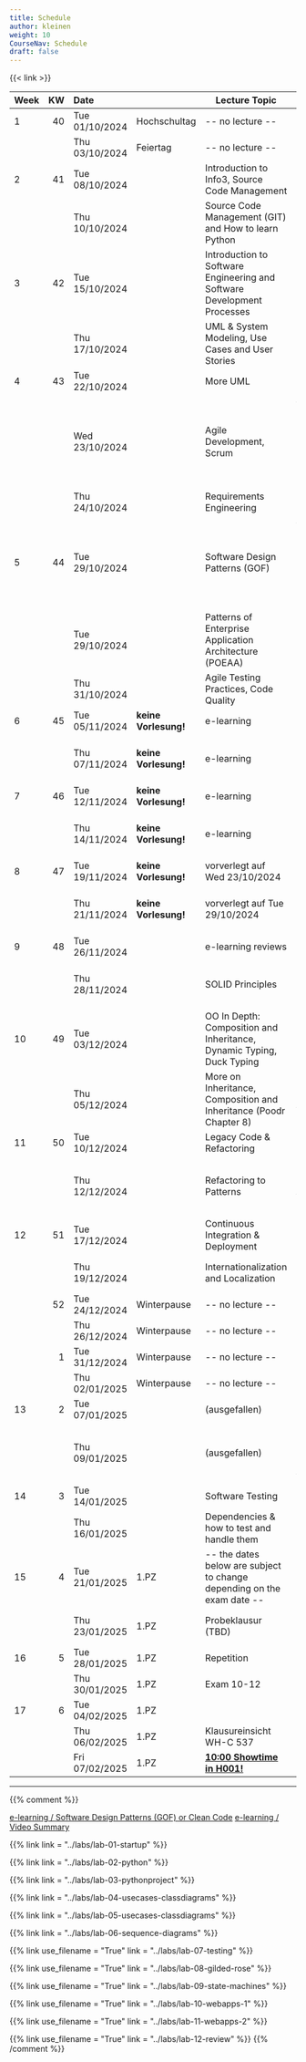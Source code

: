 ```yaml
---
title: Schedule
author: kleinen
weight: 10
CourseNav: Schedule
draft: false
---
```


{{< link   >}}

| Week |  KW | Date           |                      | Lecture Topic                                                           | Lab                                                                                                 |
| :--- | --: | :------------- | :------------------- | ----------------------------------------------------------------------- |:----------------------------------------------------------------------------------------------------|
| 1    |  40 | Tue 01/10/2024 | Hochschultag         | -- no lecture --                                                        |                                                                                                     |
|      |     | Thu 03/10/2024 | Feiertag             | -- no lecture --                                                        |                                                                                                     |
| 2    |  41 | Tue 08/10/2024 |                      | Introduction to Info3, Source Code Management                           |                                                                                                     |
|      |     | Thu 10/10/2024 |                      | Source Code Management (GIT) and How to learn Python                    | Lab 1: Python, Git, Project Concept                                                                 |
| 3    |  42 | Tue 15/10/2024 |                      | Introduction to Software Engineering and Software Development Processes |                                                                                                     |
|      |     | Thu 17/10/2024 |                      | UML & System Modeling, Use Cases and User Stories                       | Lab 1: Python, Git, Project Concept                                                                 |
| 4    |  43 | Tue 22/10/2024 |                      | More UML                                                                |                                                                                                     |
|      |     | Wed 23/10/2024 |                      | Agile Development, Scrum                                                | {{< alert danger>}} Zusätzlicher Termin: Wed 23/10/2024, 12:15-13:45 Raum siehe LSF{{</ alert>}}    |
|      |     | Thu 24/10/2024 |                      | Requirements Engineering                                                | Lab 2: Django                                                                                       |
| 5    |  44 | Tue 29/10/2024 |                      | Software Design Patterns (GOF)                                          | {{< alert danger>}} Zusätzlicher Termin:  Tue 29/10/2024, 14:00-15:30  Raum siehe LSF{{</ alert>}}  |
|      |     | Tue 29/10/2024 |                      | Patterns of Enterprise Application Architecture (POEAA)                 |                                                                                                     |
|      |     | Thu 31/10/2024 |                      | Agile Testing Practices, Code Quality                                   | Lab 2: Django                                                                                       |
| 6    |  45 | Tue 05/11/2024 | **keine Vorlesung!** | e-learning                                                              |                                                                                                     |
|      |     | Thu 07/11/2024 | **keine Vorlesung!** | e-learning                                                              | Lab 3: Personas, Use Case Diagrams, Scenarios                                                       |
| 7    |  46 | Tue 12/11/2024 | **keine Vorlesung!** | e-learning                                                              |                                                                                                     |
|      |     | Thu 14/11/2024 | **keine Vorlesung!** | e-learning                                                              | Lab 3: Personas, Use Case Diagrams, Scenario                                                        |
| 8    |  47 | Tue 19/11/2024 | **keine Vorlesung!** | vorverlegt auf Wed 23/10/2024                                           |                                                                                                     |
|      |     | Thu 21/11/2024 | **keine Vorlesung!** | vorverlegt auf Tue 29/10/2024                                           | Lab4: Class Diagrams, Sequence Diagrams                                                             |
| 9    |  48 | Tue 26/11/2024 |                      | e-learning reviews                                                      |                                                                                                     |
|      |     | Thu 28/11/2024 |                      | SOLID Principles                                                        | Lab4: Class Diagrams, Sequence Diagrams                                                             |
| 10   |  49 | Tue 03/12/2024 |                      | OO In Depth: Composition and Inheritance, Dynamic Typing, Duck Typing   |                                                                                                     |
|      |     | Thu 05/12/2024 |                      | More on Inheritance, Composition and Inheritance (Poodr Chapter 8)      | Lab5: Project Set-Up: Templates, Views, Routes & Data Model                                         |
| 11   |  50 | Tue 10/12/2024 |                      | Legacy Code & Refactoring                                               |                                                                                                     |
|      |     | Thu 12/12/2024 |                      | Refactoring to Patterns                                                 | Lab5: Project Set-Up: Templates, Views, Routes & Data Model                                         |
| 12   |  51 | Tue 17/12/2024 |                      | Continuous Integration & Deployment                                     |                                                                                                     |
|      |     | Thu 19/12/2024 |                      | Internationalization and Localization                                   | Lab6: Implementation (asynchronous)                                                                 |
|      |  52 | Tue 24/12/2024 | Winterpause          | -- no lecture --                                                        |                                                                                                     |
|      |     | Thu 26/12/2024 | Winterpause          | -- no lecture --                                                        |                                                                                                     |
|      |   1 | Tue 31/12/2024 | Winterpause          | -- no lecture --                                                        |                                                                                                     |
|      |     | Thu 02/01/2025 | Winterpause          | -- no lecture --                                                        |                                                                                                     |
| 13   |   2 | Tue 07/01/2025 |                      |  (ausgefallen)                            |                                                                                                     |
|      |     | Thu 09/01/2025 |                      |  (ausgefallen)                             | Lab6: Implementation (asynchronous - start earlier if you can)                                      |
| 14   |   3 | Tue 14/01/2025 |                      | Software Testing                                                            |                                                                                                     |
|      |     | Thu 16/01/2025 |                      |  Dependencies & how to test and handle them                                                                                           | Lab7: Review, Retrospective (asynchronous)                                                          |
| 15   |   4 | Tue 21/01/2025 | 1.PZ                 | -- the dates below are subject to change depending on the exam date --  |                                                                                                     |
|      |     | Thu 23/01/2025 | 1.PZ                 | Probeklausur (TBD)                                                      | Lab7: Review, Retrospective (asynchronous)                                                          |
| 16   |   5 | Tue 28/01/2025 | 1.PZ                 | Repetition                                                                     |                                                                                                     |
|      |     | Thu 30/01/2025 | 1.PZ                 | Exam 10-12   | Exam                                                                                                |
| 17   |   6 | Tue 04/02/2025 | 1.PZ                 |                                                                         |                                                                                                     |
|      |     | Thu 06/02/2025 | 1.PZ                 | Klausureinsicht WH-C 537                                                                      |                                                                                                     |
|      |     | Fri 07/02/2025 | 1.PZ                 | **[10:00 Showtime in H001!](https://showtime.f4.htw-berlin.de/)**       | Lab 8: Showtime                                                                                     |

--- 

         
               

{{% comment %}}

[e-learning / Software Design Patterns (GOF) or Clean Code](../material/e-learning-reviews/)
[e-learning / Video Summary](../material/e-learning-videos/)                                



{{% link link = "../labs/lab-01-startup" %}}                              
                                                                          
{{% link  link = "../labs/lab-02-python" %}}                              
                                                                          
{{% link  link = "../labs/lab-03-pythonproject" %}}                       
                                                                          
{{% link  link = "../labs/lab-04-usecases-classdiagrams" %}}              
                                                                          
{{% link  link = "../labs/lab-05-usecases-classdiagrams" %}}              
                                                                          
{{% link  link = "../labs/lab-06-sequence-diagrams" %}}                   
                                                                          
{{% link use_filename = "True" link = "../labs/lab-07-testing" %}}        
                                                                          
{{% link use_filename = "True" link = "../labs/lab-08-gilded-rose" %}}    
                                                                          
{{% link  use_filename = "True" link = "../labs/lab-09-state-machines" %}}
                                                                          
{{% link use_filename = "True" link = "../labs/lab-10-webapps-1" %}}      
                                                                          
{{% link use_filename = "True" link = "../labs/lab-11-webapps-2" %}}      

{{% link use_filename = "True" link = "../labs/lab-12-review" %}} 
{{% /comment %}}